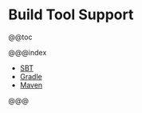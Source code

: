 # Build Tool Support

@@toc

@@@index
 
 * [SBT](sbt.md)
 * [Gradle](gradle.md)
 * [Maven](maven.md)

@@@
